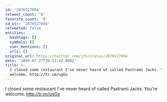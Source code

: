 ```yaml
---
id: '2876527094'
retweet_count: '0'
favorite_count: '0'
id_str: '2876527094'
retweeted: false
entities:
  hashtags: []
  symbols: []
  user_mentions: []
  urls: []
original_url: https://twitter.com/jth/status/2876527094
date: '2009-07-27T20:11:42.000Z'
title: >-
  I closed some restaurant I've never heard of called Pastrami Jacks. You're
  welcome. http://tr.im/ugGx
---
```


I closed some restaurant I've never heard of called Pastrami Jacks. You're welcome. http://tr.im/ugGx